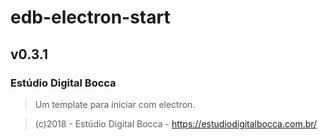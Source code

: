 # edb-electron-start

## v0.3.1

### Estúdio Digital Bocca

> Um template para iniciar com electron.

> (c)2018 - Estúdio Digital Bocca - https://estudiodigitalbocca.com.br/
